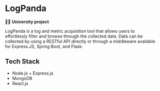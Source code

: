 # LogPanda

👨‍🎓 **University project**

LogPanda is a log and metric acquisition tool that allows users to effortlessly filter and browse through the collected data. 
Data can be collected by using a RESTful API directly or through a middleware available for Express.JS, Spring Boot, and Flask.

<!-- ![Latency chart]() -->

## Tech Stack
* Node.js + Express.js
* MongoDB
* React.js


